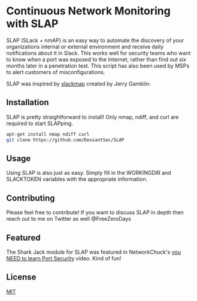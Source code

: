 # Continuous Network Monitoring with SLAP 

SLAP (SLack + nmAP) is an easy way to automate the discovery of your organizations internal or external environment and receive daily notifications about it in Slack. This works well for security teams who want to know *when* a port was exposed to the Internet, rather than find out six months later in a penetration test. This script has also been used by MSPs to alert customers of misconfigurations.

SLAP was inspired by [slackmap](https://jerrygamblin.com/2016/11/05/continuous-network-monitoring-with-slack-alerting/) created by Jerry Gamblin:

## Installation

SLAP is pretty straightforward to install! Only nmap, ndiff, and curl are required to start SLAPping. 

```bash
apt-get install nmap ndiff curl
git clone https://github.com/DeviantSec/SLAP
```

## Usage

Using SLAP is also just as easy. Simply fill in the WORKINGDIR and SLACKTOKEN variables with the appropriate information. 

## Contributing
Please feel free to contribute! If you want to discuss SLAP in depth then reach out to me on Twitter as well @FreeZeroDays

## Featured
The Shark Jack module for SLAP was featured in NetworkChuck's [you NEED to learn Port Security](https://www.youtube.com/watch?v=0W4JZIWtjLQ) video. Kind of fun!

## License
[MIT](https://choosealicense.com/licenses/mit/)
